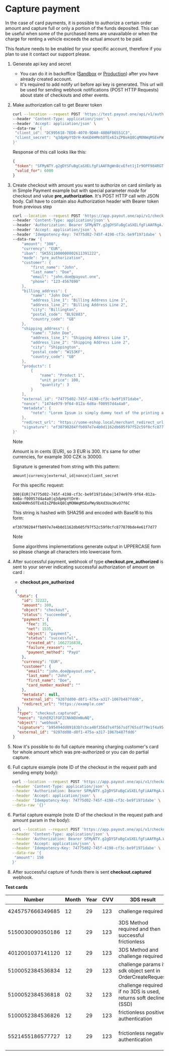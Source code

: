 # Capture payment

In the case of card payments, it is possible to authorize a certain order amount and capture full or only a portion of the funds deposited. This can be useful when some of the purchased items are unavailable or when the charge for renting a vehicle exceeds the actual amount to be paid.

This feature needs to be enabled for your specific account, therefore if you plan to use it contact our support please.

1. Generate api key and secret
   * You can do it in backoffice ([Sandbox](https://sandbox.payout.one/developers/keys/new) or [Production](https://app.payout.one/developers/keys/new)) after you have already created account.
   * It's required to add notify url before api key is generated. This url will be used for sending webhook notifications (POST HTTP Requests) about state of checkouts and other events.

2. Make authorization call to get Bearer token

   ```bash
   curl --location --request POST 'https://test.payout.one/api/v1/authorize' \
   --header 'Content-Type: application/json' \
   --header 'Accept: application/json' \
   --data-raw '{
    "client_id": "DC995618-7ED8-4070-9DA0-48B6F86551C3",
    "client_secret": "q3dpHpYtDrH-KmGD4HMn5OTEx6IsZPBokQ8CqMONWqMSEePWy9bXd3Ua3KvO7f6C"
   }'
   ```
   Response of this call looks like this:
   ```json
   {
    "token": "SFMyNTY.g2gDYSFuBgCaSXELfgFiAAFRgWnBcvEfet1jIr9OPF984RGTKu-8HcHPQKJitk_kJKiU",
    "valid_for": 6000
   }
   ```
3. Create checkout with amount you want to authorize on card similarly as in Simple Payment example but with special parameter _mode_ for checkout and value **pre_authorization**. It's POST HTTP call with JSON body. Call have to contain also Authorization header with Bearer token from previous step
   ```bash
   curl --location --request POST 'https://app.payout.one/api/v1/checkouts' \
   --header 'Content-Type: application/json' \
   --header 'Authorization: Bearer SFMyNTY.g2gDYSFuBgCaSXELfgFiAAFRgA.WnBcvEfet2jJr4OPF984RGTKu-8HcHPQKJitk_kJKiU' \
   --header 'Accept: application/json' \
   --header 'Idempotency-Key: 74775d02-745f-4198-cf3c-be9f1971dabe' \
   --data-raw '{
       "amount": "300",
       "currency": "EUR",
       "iban": "SK5511000000002611391222",
       "mode": "pre_authorization",
       "customer": {
           "first_name": "John",
           "last_name": "Doe",
           "email": "john.doe@payout.one",
           "phone": "123-4567890"
       },
       "billing_address": {
           "name": "John Doe",
           "address_line_1": "Billing Address Line 1",
           "address_line_2": "Billing Address Line 2",
           "city": "Billington",
           "postal_code": "BL92883",
           "country_code": "GB"
       },
       "shipping_address": {
           "name": "John Doe",
           "address_line_1": "Shipping Address Line 1",
           "address_line_2": "Shipping Address Line 2",
           "city": "Shippington",
           "postal_code": "W153KF",
           "country_code": "GB"
       },
       "products": [
           {
               "name": "Product 1",
               "unit_price": 100,
               "quantity": 3
           }
       ],
       "external_id": "74775d02-745f-4198-cf3c-be9f1971dabe",
       "nonce": "1474e979-9f64-012a-6d8a-f00957d4a4a0",
       "metadata": {
           "note": "Lorem Ipsum is simply dummy text of the printing and typesetting industry. Lorem Ipsum has been."
       },
       "redirect_url": "https://some-eshop.local/merchant_redirect_url",
       "signature": "ef30790284ffb097e7e4b0d1162db605f97f52c59f0cfc877870bde4e61f7d77"
   }'
   ```
   > [!NOTE]
   > Amount is in cents (EUR), so 3 EUR is 300. It's same for other currencies, for example 300 CZK is 30000.

   Signature is generated from string with this pattern:
   ```
   amount|currency|external_id|nonce|client_secret
   ```
   For this specific request:
   ```
   300|EUR|74775d02-745f-4198-cf3c-be9f1971dabe|1474e979-9f64-012a-6d8a-f00957d4a4a0|q3dpHpYtDrH-KmGD4HMn5OTEx6IsZPBokQ8CqMONWqMSEePWy9bXd3Ua3KvO7f6C
   ```
   This string is hashed with SHA256 and encoded with Base16 to this form:
   ```
   ef30790284ffb097e7e4b0d1162db605f97f52c59f0cfc877870bde4e61f7d77
   ```
   > [!NOTE]
   > Some algorithms implementations generate output in UPPERCASE form so please change all characters into lowercase form.

4. After successful payment, webhook of type **checkout.pre_authorized** is sent to your server indicating successful authorization of amount on card :
    * **checkout.pre_authorized**
    ```json
     {
      "data": {
        "id": 32222,
        "amount": 300,
        "object": "checkout",
        "status": "succeeded",
        "payment": {
          "fee": 35,
          "net": 1535,
          "object": "payment",
          "status": "successful",
          "created_at": 1662716838,
          "failure_reason": "",
          "payment_method": "PayU"
        },
        "currency": "EUR",
        "customer": {
          "email": "john.doe@payout.one",
          "last_name": "John",
          "first_name": "Doe",
          "card_number_masked": ""
        },
        "metadata": null,
        "external_id": "9207dd00-d8f1-475a-a317-1067b487fdd6",
        "redirect_url": "https://example.com"
      },
      "type": "checkout.captured",
      "nonce": "UzhER2lFOFZCNkNQVmNuNQ",
      "object": "webhook",
      "signature": "b95494dd09183b7cbca40f356d7s4f567sdf765sdf79e1f4a95e936",
      "external_id": "9207dd00-d8f1-475a-a317-1067b487fdd6"
    }
    ```

5. Now it's possible to do full capture meaning charging customer's card for whole amount which was pre-authorized or you can do partial capture.

6. Full capture example (note ID of the checkout in the request path and sending empty body):
```bash
   curl --location --request POST 'https://app.payout.one/api/v1/checkouts/32222/capture' \
   --header 'Content-Type: application/json' \
   --header 'Authorization: Bearer SFMyNTY.g2gDYSFuBgCaSXELfgFiAAFRgA.WnBcvEfet2jJr4OPF984RGTKu-8HcHPQKJitk_kJKiU' \
   --header 'Accept: application/json' \
   --header 'Idempotency-Key: 74775d02-745f-4198-cf3c-be9f1971dabe' \
   --data-raw '{}'
   ```

6. Partial capture example (note ID of the checkout in the request path and amount param in the body):
```bash
   curl --location --request POST 'https://app.payout.one/api/v1/checkouts/32222/capture' \
   --header 'Content-Type: application/json' \
   --header 'Authorization: Bearer SFMyNTY.g2gDYSFuBgCaSXELfgFiAAFRgA.WnBcvEfet2jJr4OPF984RGTKu-8HcHPQKJitk_kJKiU' \
   --header 'Accept: application/json' \
   --header 'Idempotency-Key: 74775d02-745f-4198-cf3c-be9f1971dabe' \
   --data-raw '{
    "amount": 150
   }'
   ```

8. After successful capture of funds there is sent **checkout.captured** webhook.

**Test cards**

| Number | Month | Year | CVV | 3DS result | Behavior |
| --- | --- | --- | --- | --- | --- |
| 4245757666349685 | 12 |	29 | 123 | challenge required	|	Positive authorization
| 5150030090350186 | 12	| 29 | 123 | 3DS Method required and then successful frictionless	|	Positive authorization
| 4012001037141120 | 12	| 29 | 123 | 3DS Method and challenge required	|	Positive authorization
| 5100052384536834 | 12	| 29 | 123 | challenge params if sdk object sent in OrderCreateRequest	|	Positive authorization
| 5100052384536818 | 02	| 32 | 123 | challenge required / if no 3DS is used, returns soft decline (SSD)	|	Positive authorization
| 5100052384536826 | 12	| 29 | 123 | frictionless positive authentication	|	Positive authorization
| 5521455186577727 | 12	| 29 | 123 | frictionless negative authentication	|	no authorization (authentication fails)
